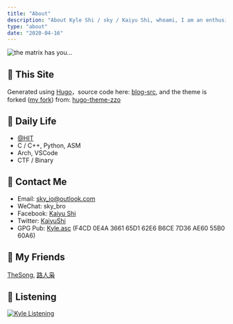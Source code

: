 ```yaml
---
title: "About"
description: "About Kyle Shi / sky / Kaiyu Shi, whoami, I am an enthusiast!"
type: "about"
date: "2020-04-16"
---
```

![the matrix has you...](/images/about/the-matrix-has-you.gif)

## :triangular_flag_on_post: This Site

Generated using [Hugo](https://gohugo.io/)，source code here: [blog-src](https://github.com/sky-bro/blog-src), and the theme is forked ([my fork](https://github.com/sky-bro/hugo-theme-zzo)) from: [hugo-theme-zzo](https://github.com/zzossig/hugo-theme-zzo)

## :sunrise: Daily Life

* [@HIT](http://www.hit.edu.cn/)
* C / C++, Python, ASM
* Arch, VSCode
* CTF / Binary

## :love_letter: Contact Me

* Email: [sky_io@outlook.com](mailto:sky_io@outlook.com)
* WeChat: sky_bro
* Facebook: [Kaiyu Shi](https://www.facebook.com/profile.php?id=100005027239118)
* Twitter: [KaiyuShi](https://twitter.com/KaiyuShi)
* GPG Pub: [Kyle.asc](/Kyle.asc) (F4CD 0E4A 3661 65D1 62E6  B6CE 7D36 AE60 55B0 60A6)

## :chicken: My Friends

[TheSong](https://thesong96.github.io/), [路人枭](http://lurenxiao1998.github.io/)

## :musical_score: Listening

[<img src="https://spotify-readme-ky13.vercel.app/api/spotify-playing" alt="Kyle Listening" />](https://open.spotify.com/user/22sit26j5lamlvm3sgikxwuoq)
